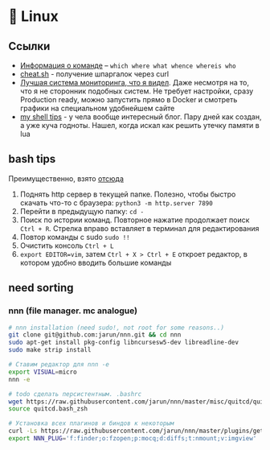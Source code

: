 # 🐧 Linux
## Ссылки

- [Информация о команде](https://effective-shell.com/part-2-core-skills/understanding-commands) – `which where what whence whereis who`
- [cheat.sh](https://github.com/chubin/cheat.sh) - получение шпаргалок через curl
- [Лучшая система мониторинга, что я видел](https://github.com/netdata/netdata). Даже несмотря на то, что я не сторонник подобных систем. Не требует настройки, сразу Production ready, можно запустить прямо в Docker и смотреть графики на специальном удобнейшем сайте
- [my shell tips](http://luajit.io/post/my-shell-tips/) - у чела вообще интересный блог. Пару дней как создан, а уже куча годноты. Нашел, когда искал как решить утечку памяти в lua

## bash tips

Преимущественно, взято [отсюда](https://github.com/jlevy/the-art-of-command-line)

1. Поднять http сервер в текущей папке. Полезно, чтобы быстро скачать что-то с браузера: `python3 -m http.server 7890`
2. Перейти в предыдущую папку: `cd -`
3. Поиск по истории команд. Повторное нажатие продолжает поиск `Ctrl + R`. Стрелка вправо вставляет в терминал для редактирования
4. Повтор команды с sudo `sudo !!`
5. Очистить консоль `Ctrl + L`
6. `export EDITOR=vim`, затем `Ctrl + X > Ctrl + E` откроет редактор, в котором удобно вводить большие команды

## need sorting

### nnn (file manager. mc analogue)


```bash
# nnn installation (need sudo!, not root for some reasons..)
git clone git@github.com:jarun/nnn.git && cd nnn
sudo apt-get install pkg-config libncursesw5-dev libreadline-dev
sudo make strip install

# Ставим редактор для nnn -e
export VISUAL=micro
nnn -e

# todo сделать персистентным. .bashrc
wget https://raw.githubusercontent.com/jarun/nnn/master/misc/quitcd/quitcd.bash_zsh
source quitcd.bash_zsh

# Установка всех плагинов и биндов к некоторым
curl -Ls https://raw.githubusercontent.com/jarun/nnn/master/plugins/getplugs | sh
export NNN_PLUG='f:finder;o:fzopen;p:mocq;d:diffs;t:nmount;v:imgview'

```
